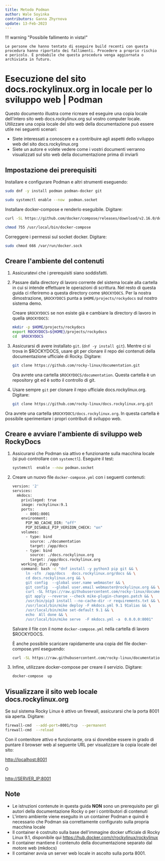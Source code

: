 ```yaml
---
title: Metodo Podman
author: Wale Soyinka
contributors: Ganna Zhyrnova
update: 13-Feb-2023
---
```


!!! warning "Possibile fallimento in vista!"

    Le persone che hanno tentato di eseguire build recenti con questa procedura hanno riportato dei fallimenti. Procedere a proprio rischio e pericolo. È probabile che questa procedura venga aggiornata o archiviata in futuro.

# Esecuzione del sito docs.rockylinux.org in locale per lo sviluppo web | Podman

Questo documento illustra come ricreare ed eseguire una copia locale dell'intero sito web docs.rockylinux.org sul vostro computer locale. Utilizzare una copia locale del sito web della documentazione può essere utile nei seguenti scenari:

- Siete interessati a conoscere e a contribuire agli aspetti dello sviluppo web del sito docs.rockylinux.org
- Siete un autore e volete vedere come i vostri documenti verranno visualizzati sul sito web della documentazione prima di inviarli

## Impostazione dei prerequisiti

Installare e configurare Podman e altri strumenti eseguendo:

```bash
sudo dnf -y install podman podman-docker git

sudo systemctl enable --now  podman.socket
```

Installare docker-compose e renderlo eseguibile. Digitare:

```bash
curl -SL https://github.com/docker/compose/releases/download/v2.16.0/docker-compose-linux-x86_64 -o /usr/local/bin/docker-compose

chmod 755 /usr/local/bin/docker-compose
```

Correggere i permessi sul socket docker. Digitare:

```bash
sudo chmod 666 /var/run/docker.sock
```

## Creare l'ambiente del contenuti

1. Assicuratevi che i prerequisiti siano soddisfatti.

2. Passare dalla directory di lavoro corrente del sistema locale alla cartella in cui si intende effettuare le operazioni di scrittura. Nel resto di questa guida ci riferiremo a questa directory come `$ROCKYDOCS`. Per la nostra dimostrazione, `$ROCKYDOCS` punta a `$HOME/projects/rockydocs` sul nostro sistema demo.

    Creare `$ROCKYDOCS` se non esiste già e cambiare la directory di lavoro in quella `$ROCKYDOCS`:

    ```bash
    mkdir -p $HOME/projects/rockydocs
    export ROCKYDOCS=${HOME}/projects/rockydocs
    cd  $ROCKYDOCS
    ```

3. Assicurarsi di avere installato `git`. (`dnf -y install git`).  Mentre ci si trova in $ROCKYDOCS, usare git per clonare il repo dei contenuti della documentazione ufficiale di Rocky. Digitare:

    ```bash
    git clone https://github.com/rocky-linux/documentation.git
    ```

    Ora avrete una cartella `$ROCKYDOCS/documentation`. Questa cartella è un repository git ed è sotto il controllo di git.

4. Usare sempre `git` per clonare il repo ufficiale docs.rockylinux.org. Digitare:

    ```bash
    git clone https://github.com/rocky-linux/docs.rockylinux.org.git
    ```

Ora avrete una cartella `$ROCKYDOCS/docs.rockylinux.org`. In questa cartella è possibile sperimentare i propri contributi di sviluppo web.

## Creare e avviare l'ambiente di sviluppo web RockyDocs

1. Assicurarsi che Podman sia attivo e funzionante sulla macchina locale (si può controllare con `systemctl`). Eseguire il test:

    ```bash
    systemctl  enable --now podman.socket
    ```

2. Creare un nuovo file `docker-compose.yml` con i seguenti contenuti:

    ```bash
    version: '2'
    services:
      mkdocs:
        privileged: true
        image: rockylinux:9.1
        ports:
          - 8001:8001
        environment:
          PIP_NO_CACHE_DIR: "off"
          PIP_DISABLE_PIP_VERSION_CHECK: "on"
        volumes:
          - type: bind
            source: ./documentation
            target: /app/docs
          - type: bind
            source: ./docs.rockylinux.org
            target: /app/docs.rockylinux.org
        working_dir: /app
        command: bash -c "dnf install -y python3 pip git && \
          ln -sfn  /app/docs   docs.rockylinux.org/docs && \
          cd docs.rockylinux.org && \
          git config  --global user.name webmaster && \
          git config  --global user.email webmaster@rockylinux.org && \
          curl -SL https://raw.githubusercontent.com/rocky-linux/documentation-test/main/docs/labs/mike-plugin-changes.patch -o mike-plugin-changes.patch && \
          git apply --reverse --check mike-plugin-changes.patch && \
          /usr/bin/pip3 install --no-cache-dir -r requirements.txt && \
          /usr/local/bin/mike deploy -F mkdocs.yml 9.1 91alias && \
          /usr/local/bin/mike set-default 9.1 && \
          echo  All done && \
          /usr/local/bin/mike serve  -F mkdocs.yml -a  0.0.0.0:8001"    
    ```

    Salvare il file con il nome `docker-compose.yml` nella cartella di lavoro $ROCKYDOCS.

    È anche possibile scaricare rapidamente una copia del file docker-compose.yml eseguendo:

    ```bash
    curl -SL https://raw.githubusercontent.com/rocky-linux/documentation-test/main/docs/labs/docker-compose-rockydocs.yml -o docker-compose.yml
    ```

3. Infine, utilizzare docker-compose per creare il servizio. Digitare:

    ```bash
    docker-compose  up
    ```

## Visualizzare il sito web locale docs.rockylinux.org

Se sul sistema Rocky Linux è attivo un firewall, assicurarsi che la porta 8001 sia aperta. Digitare:

  ```bash
  firewall-cmd  --add-port=8001/tcp  --permanent
  firewall-cmd  --reload
  ```

  Con il contenitore attivo e funzionante, ora si dovrebbe essere in grado di puntare il browser web al seguente URL per visualizzare la copia locale del sito:

  <http://localhost:8001>

  O

  <http://SERVER_IP:8001>

## Note

- Le istruzioni contenute in questa guida **NON** sono un prerequisito per gli autori della documentazione Rocky o per i contributori di contenuti
- L'intero ambiente viene eseguito in un container Podman e quindi è necessario che Podman sia correttamente configurato sulla propria macchina locale
- Il container è costruito sulla base dell'immagine docker ufficiale di Rocky Linux 9.1, disponibile qui https://hub.docker.com/r/rockylinux/rockylinux
- Il container mantiene il contenuto della documentazione separato dal motore web (mkdocs)
- Il container avvia un server web locale in ascolto sulla porta 8001.
